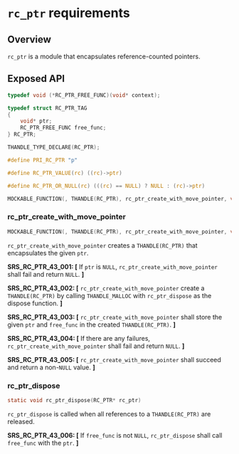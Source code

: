 # `rc_ptr` requirements

## Overview

`rc_ptr` is a module that encapsulates reference-counted pointers.

## Exposed API
```c
typedef void (*RC_PTR_FREE_FUNC)(void* context);

typedef struct RC_PTR_TAG
{
    void* ptr;
    RC_PTR_FREE_FUNC free_func;
} RC_PTR;

THANDLE_TYPE_DECLARE(RC_PTR);

#define PRI_RC_PTR "p"

#define RC_PTR_VALUE(rc) ((rc)->ptr)

#define RC_PTR_OR_NULL(rc) (((rc) == NULL) ? NULL : (rc)->ptr)

MOCKABLE_FUNCTION(, THANDLE(RC_PTR), rc_ptr_create_with_move_pointer, void*, ptr, RC_PTR_FREE_FUNC, free_func);
```

### rc_ptr_create_with_move_pointer
```c
MOCKABLE_FUNCTION(, THANDLE(RC_PTR), rc_ptr_create_with_move_pointer, void*, ptr, RC_PTR_FREE_FUNC, free_func);
```
`rc_ptr_create_with_move_pointer` creates a `THANDLE(RC_PTR)` that encapsulates the given `ptr`.

**SRS_RC_PTR_43_001: [** If `ptr` is `NULL`, `rc_ptr_create_with_move_pointer` shall fail and return `NULL`. **]**

**SRS_RC_PTR_43_002: [** `rc_ptr_create_with_move_pointer` create a `THANDLE(RC_PTR)` by calling `THANDLE_MALLOC` with `rc_ptr_dispose` as the dispose function. **]**

**SRS_RC_PTR_43_003: [** `rc_ptr_create_with_move_pointer` shall store the given `ptr` and `free_func` in the created `THANDLE(RC_PTR)`. **]**

**SRS_RC_PTR_43_004: [** If there are any failures, `rc_ptr_create_with_move_pointer` shall fail and return `NULL`. **]**

**SRS_RC_PTR_43_005: [** `rc_ptr_create_with_move_pointer` shall succeed and return a non-`NULL` value. **]**

### rc_ptr_dispose
```c
static void rc_ptr_dispose(RC_PTR* rc_ptr)
```
`rc_ptr_dispose` is called when all references to a `THANDLE(RC_PTR)` are released.

**SRS_RC_PTR_43_006: [** If `free_func` is not `NULL`, `rc_ptr_dispose` shall call `free_func` with the `ptr`. **]**
